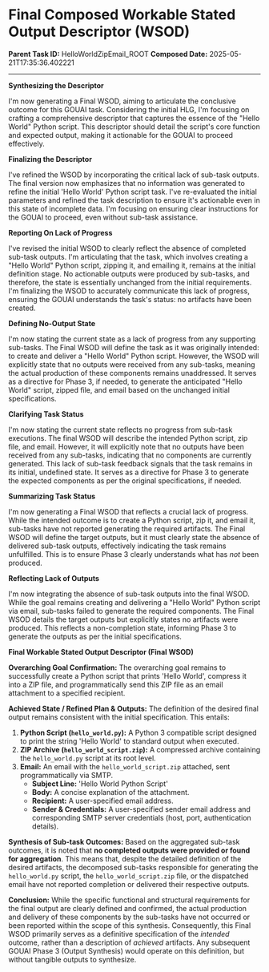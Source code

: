 # Final Composed Workable Stated Output Descriptor (WSOD)

**Parent Task ID:** HelloWorldZipEmail_ROOT
**Composed Date:** 2025-05-21T17:35:36.402221

---

**Synthesizing the Descriptor**

I'm now generating a Final WSOD, aiming to articulate the conclusive outcome for this GOUAI task. Considering the initial HLG, I'm focusing on crafting a comprehensive descriptor that captures the essence of the "Hello World" Python script. This descriptor should detail the script's core function and expected output, making it actionable for the GOUAI to proceed effectively.


**Finalizing the Descriptor**

I've refined the WSOD by incorporating the critical lack of sub-task outputs. The final version now emphasizes that no information was generated to refine the initial 'Hello World' Python script task. I've re-evaluated the initial parameters and refined the task description to ensure it's actionable even in this state of incomplete data. I'm focusing on ensuring clear instructions for the GOUAI to proceed, even without sub-task assistance.


**Reporting On Lack of Progress**

I've revised the initial WSOD to clearly reflect the absence of completed sub-task outputs. I'm articulating that the task, which involves creating a "Hello World" Python script, zipping it, and emailing it, remains at the initial definition stage. No actionable outputs were produced by sub-tasks, and therefore, the state is essentially unchanged from the initial requirements. I'm finalizing the WSOD to accurately communicate this lack of progress, ensuring the GOUAI understands the task's status: no artifacts have been created.


**Defining No-Output State**

I'm now stating the current state as a lack of progress from any supporting sub-tasks. The Final WSOD will define the task as it was originally intended: to create and deliver a "Hello World" Python script. However, the WSOD will explicitly state that no outputs were received from any sub-tasks, meaning the actual production of these components remains unaddressed. It serves as a directive for Phase 3, if needed, to generate the anticipated "Hello World" script, zipped file, and email based on the unchanged initial specifications.


**Clarifying Task Status**

I'm now stating the current state reflects no progress from sub-task executions. The final WSOD will describe the intended Python script, zip file, and email. However, it will explicitly note that no outputs have been received from any sub-tasks, indicating that no components are currently generated. This lack of sub-task feedback signals that the task remains in its initial, undefined state. It serves as a directive for Phase 3 to generate the expected components as per the original specifications, if needed.


**Summarizing Task Status**

I'm now generating a Final WSOD that reflects a crucial lack of progress. While the intended outcome is to create a Python script, zip it, and email it, sub-tasks have not reported generating the required artifacts. The Final WSOD will define the target outputs, but it must clearly state the absence of delivered sub-task outputs, effectively indicating the task remains unfulfilled. This is to ensure Phase 3 clearly understands what has *not* been produced.


**Reflecting Lack of Outputs**

I'm now integrating the absence of sub-task outputs into the final WSOD. While the goal remains creating and delivering a "Hello World" Python script via email, sub-tasks failed to generate the required components. The Final WSOD details the target outputs but explicitly states no artifacts were produced. This reflects a non-completion state, informing Phase 3 to generate the outputs as per the initial specifications.


**Final Workable Stated Output Descriptor (Final WSOD)**

**Overarching Goal Confirmation:**
The overarching goal remains to successfully create a Python script that prints 'Hello World', compress it into a ZIP file, and programmatically send this ZIP file as an email attachment to a specified recipient.

**Achieved State / Refined Plan & Outputs:**
The definition of the desired final output remains consistent with the initial specification. This entails:

1.  **Python Script (`hello_world.py`):** A Python 3 compatible script designed to print the string 'Hello World' to standard output when executed.
2.  **ZIP Archive (`hello_world_script.zip`):** A compressed archive containing the `hello_world.py` script at its root level.
3.  **Email:** An email with the `hello_world_script.zip` attached, sent programmatically via SMTP.
    *   **Subject Line:** 'Hello World Python Script'
    *   **Body:** A concise explanation of the attachment.
    *   **Recipient:** A user-specified email address.
    *   **Sender & Credentials:** A user-specified sender email address and corresponding SMTP server credentials (host, port, authentication details).

**Synthesis of Sub-task Outcomes:**
Based on the aggregated sub-task outcomes, it is noted that **no completed outputs were provided or found for aggregation**. This means that, despite the detailed definition of the desired artifacts, the decomposed sub-tasks responsible for generating the `hello_world.py` script, the `hello_world_script.zip` file, or the dispatched email have not reported completion or delivered their respective outputs.

**Conclusion:**
While the specific functional and structural requirements for the final output are clearly defined and confirmed, the actual production and delivery of these components by the sub-tasks have not occurred or been reported within the scope of this synthesis. Consequently, this Final WSOD primarily serves as a definitive specification of the *intended* outcome, rather than a description of *achieved* artifacts. Any subsequent GOUAI Phase 3 (Output Synthesis) would operate on this definition, but without tangible outputs to synthesize.